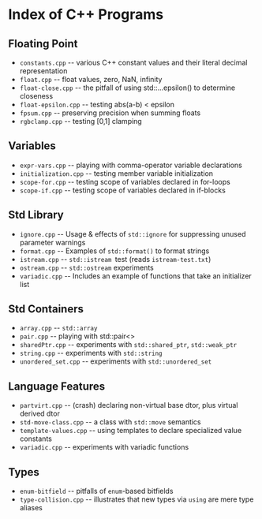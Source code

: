 Index of C++ Programs
====================================================================================================

Floating Point
---------------
- `constants.cpp` -- various C++ constant values and their literal decimal representation
- `float.cpp` -- float values, zero, NaN, infinity
- `float-close.cpp` -- the pitfall of using std::...epsilon() to determine closeness
- `float-epsilon.cpp` -- testing abs(a-b) < epsilon
- `fpsum.cpp` -- preserving precision when summing floats
- `rgbclamp.cpp` -- testing [0,1] clamping

Variables
----------
- `expr-vars.cpp` -- playing with comma-operator variable declarations
- `initialization.cpp` -- testing member variable initialization
- `scope-for.cpp` -- testing scope of variables declared in for-loops
- `scope-if.cpp` -- testing scope of variables declared in if-blocks

Std Library
------------
- `ignore.cpp`   -- Usage & effects of `std::ignore` for suppressing unused parameter warnings
- `format.cpp`   -- Examples of `std::format()` to format strings
- `istream.cpp`  -- `std::istream `test (reads `istream-test.txt`)
- `ostream.cpp`  -- `std::ostream` experiments
- `variadic.cpp` -- Includes an example of functions that take an initializer list

Std Containers
---------------
- `array.cpp` -- `std::array`
- `pair.cpp` -- playing with std::pair<>
- `sharedPtr.cpp` -- experiments with `std::shared_ptr`, `std::weak_ptr`
- `string.cpp` -- experiments with `std::string`
- `unordered_set.cpp` -- experiments with `std::unordered_set`

Language Features
------------------
- `partvirt.cpp` -- (crash) declaring non-virtual base dtor, plus virtual derived dtor
- `std-move-class.cpp` -- a class with `std::move` semantics
- `template-values.cpp` -- using templates to declare specialized value constants
- `variadic.cpp` -- experiments with variadic functions

Types
------
- `enum-bitfield` -- pitfalls of `enum`-based bitfields
- `type-collision.cpp` -- illustrates that new types via `using` are mere type aliases
